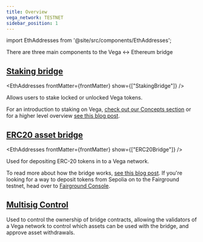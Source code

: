 ```yaml
---
title: Overview
vega_network: TESTNET
sidebar_position: 1
---
```


import EthAddresses from '@site/src/components/EthAddresses';

There are three main components to the Vega <-> Ethereum bridge

## [Staking bridge](./interfaces/IStake.md)

<EthAddresses frontMatter={frontMatter} show={["StakingBridge"]} />

Allows users to stake locked or unlocked Vega tokens.

For an introduction to staking on Vega, [check out our Concepts section](../../concepts/vega-chain.md#bridges-used-for-staking) or for a higher level overview [see this blog post](https://blog.vega.xyz/staking-on-vega-17f22113e3df).

## [ERC20 asset bridge](./interfaces/IERC20_Bridge_Logic.md)
<EthAddresses frontMatter={frontMatter} show={["ERC20Bridge"]} />

Used for depositing ERC-20 tokens in to a Vega network.


To read more about how the bridge works, [see this blog post](https://blog.vega.xyz/vega-erc20-bridge-331a5235efa2). If you're looking for a way to deposit tokens from Sepolia on to the Fairground testnet, head over to [Fairground Console](https://console.fairground.wtf).

## [Multisig Control](./interfaces/IMultisigControl.md)
Used to control the ownership of bridge contracts, allowing the validators of a Vega network to control which assets can be used with the bridge, and approve asset withdrawals.